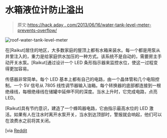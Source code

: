 # 水箱液位计防止溢出

> 原文:[https://hack aday . com/2013/06/16/water-tank-level-meter-prevents-overflow/](https://hackaday.com/2013/06/16/water-tank-level-meter-prevents-overflow/)

![roof-water-tank-level-meter](../Images/4d57feaf9e725a4e84bda2b2129d4d8f.png)

在[Raikut]居住的地区，大多数家庭的屋顶上都有水箱来装水。每一个都是用泵从井里注入的，重力是给家庭供水加压的一种方式。该系统不是自动的，需要房主手动开关水泵。[Raikut]通过设计一个 LED 条形指示器来监控水位，使这一过程变得更加容易。

传感器非常简单。每个 LED 基本上都有自己的电路，由一个晶体管和几个电阻控制。一个 5V 信号从 7805 线性调节器输入油箱。每个转换器的底部都连接到一根绝缘线，每根绝缘线在储罐中延伸不同的深度。当水上升时，它完成电路，点亮 LED。

[Raikut]具有节约意识，建造了一个蜂鸣器电路，它由指示最高水位的 LED 激活。如果有人在注水时离开水泵开关，当水到达顶部时，警报就会响起，他们可以在浪费水之前将其关闭。

[via [Reddit](http://www.reddit.com/r/electronics/comments/1g53id/sixpoint_water_level_indicator_for_tanks/)